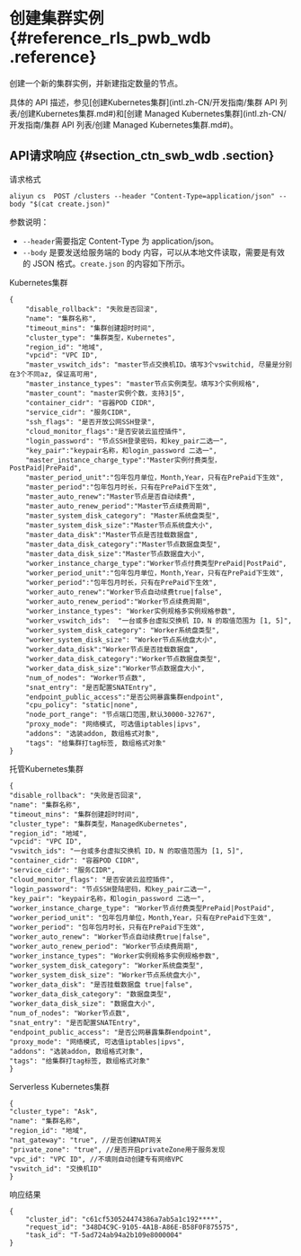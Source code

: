 # 创建集群实例 {#reference_rls_pwb_wdb .reference}

创建一个新的集群实例，并新建指定数量的节点。

具体的 API 描述，参见[创建Kubernetes集群](intl.zh-CN/开发指南/集群 API 列表/创建Kubernetes集群.md#)和[创建 Managed Kubernetes集群](intl.zh-CN/开发指南/集群 API 列表/创建 Managed Kubernetes集群.md#)。

## API请求响应 {#section_ctn_swb_wdb .section}

请求格式

``` {#codeblock_mqq_j5i_9fp}
aliyun cs  POST /clusters --header "Content-Type=application/json" --body "$(cat create.json)"
```

参数说明：

-   `--header`需要指定 Content-Type 为 application/json。
-   `--body` 是要发送给服务端的 body 内容，可以从本地文件读取，需要是有效的 JSON 格式。`create.json` 的内容如下所示。

Kubernetes集群

``` {#codeblock_5ri_lzm_gua}
{
    "disable_rollback": "失败是否回滚",
    "name": "集群名称",
    "timeout_mins": "集群创建超时时间",
    "cluster_type": "集群类型，Kubernetes",
    "region_id": "地域",
    "vpcid": "VPC ID",
    "master_vswitch_ids": "master节点交换机ID。填写3个vswitchid, 尽量是分别在3个不同az, 保证高可用",
    "master_instance_types": "master节点实例类型。填写3个实例规格",
    "master_count": "master实例个数，支持3|5",
    "container_cidr": "容器POD CIDR",
    "service_cidr": "服务CIDR",
    "ssh_flags": "是否开放公网SSH登录",
    "cloud_monitor_flags":"是否安装云监控插件",
    "login_password": "节点SSH登录密码，和key_pair二选一",
    "key_pair":"keypair名称，和login_password 二选一",
    "master_instance_charge_type":"Master实例付费类型，PostPaid|PrePaid",
    "master_period_unit":"包年包月单位，Month,Year，只有在PrePaid下生效",
    "master_period":"包年包月时长，只有在PrePaid下生效",
    "master_auto_renew":"Master节点是否自动续费",
    "master_auto_renew_period":"Master节点续费周期",
    "master_system_disk_category": "Master系统盘类型",
    "master_system_disk_size":"Master节点系统盘大小",
    "master_data_disk":"Master节点是否挂载数据盘",
    "master_data_disk_category":"Master节点数据盘类型",
    "master_data_disk_size":"Master节点数据盘大小",
    "worker_instance_charge_type":"Worker节点付费类型PrePaid|PostPaid",
    "worker_period_unit":"包年包月单位，Month,Year，只有在PrePaid下生效",
    "worker_period":"包年包月时长，只有在PrePaid下生效",
    "worker_auto_renew":"Worker节点自动续费true|false",
    "worker_auto_renew_period":"Worker节点续费周期",
    "worker_instance_types": "Worker实例规格多实例规格参数",
    "worker_vswitch_ids":  "一台或多台虚拟交换机 ID，N 的取值范围为 [1, 5]",
    "worker_system_disk_category": "Worker系统盘类型",
    "worker_system_disk_size": "Worker节点系统盘大小",
    "worker_data_disk":"Worker节点是否挂载数据盘",
    "worker_data_disk_category":"Worker节点数据盘类型",
    "worker_data_disk_size":"Worker节点数据盘大小",
    "num_of_nodes": "Worker节点数",
    "snat_entry": "是否配置SNATEntry",
    "endpoint_public_access":"是否公网暴露集群endpoint",
    "cpu_policy": "static|none",
    "node_port_range": "节点端口范围,默认30000-32767",
    "proxy_mode": "网络模式, 可选值iptables|ipvs",
    "addons": "选装addon, 数组格式对象",
    "tags": "给集群打tag标签, 数组格式对象"
}
```

托管Kubernetes集群

``` {#codeblock_gd5_0st_j9o}
{
"disable_rollback": "失败是否回滚",
"name": "集群名称",
"timeout_mins": "集群创建超时时间",
"cluster_type": "集群类型，ManagedKubernetes",
"region_id": "地域",
"vpcid": "VPC ID",
"vswitch_ids": "一台或多台虚拟交换机 ID，N 的取值范围为 [1, 5]",
"container_cidr": "容器POD CIDR",
"service_cidr": "服务CIDR",
"cloud_monitor_flags": "是否安装云监控插件",
"login_password": "节点SSH登陆密码，和key_pair二选一",
"key_pair": "keypair名称，和login_password 二选一",
"worker_instance_charge_type": "Worker节点付费类型PrePaid|PostPaid",
"worker_period_unit": "包年包月单位，Month,Year，只有在PrePaid下生效",
"worker_period": "包年包月时长，只有在PrePaid下生效",
"worker_auto_renew": "Worker节点自动续费true|false",
"worker_auto_renew_period": "Worker节点续费周期",
"worker_instance_types": "Worker实例规格多实例规格参数",
"worker_system_disk_category": "Worker系统盘类型",
"worker_system_disk_size": "Worker节点系统盘大小",
"worker_data_disk": "是否挂载数据盘 true|false",
"worker_data_disk_category": "数据盘类型",
"worker_data_disk_size": "数据盘大小",
"num_of_nodes": "Worker节点数",
"snat_entry": "是否配置SNATEntry",
"endpoint_public_access": "是否公网暴露集群endpoint",
"proxy_mode": "网络模式, 可选值iptables|ipvs",
"addons": "选装addon, 数组格式对象",
"tags": "给集群打tag标签, 数组格式对象"
}
```

Serverless Kubernetes集群

``` {#codeblock_uc1_uup_nhe}
{
"cluster_type": "Ask", 
"name": "集群名称",
"region_id": "地域",
"nat_gateway": "true", //是否创建NAT网关
"private_zone": "true", //是否开启privateZone用于服务发现
"vpc_id": "VPC ID", //不填则自动创建专有网络VPC
"vswitch_id": "交换机ID"
}
```

响应结果

``` {#codeblock_jwf_bdq_bpa}
{
    "cluster_id": "c61cf530524474386a7ab5a1c192****",
    "request_id": "348D4C9C-9105-4A1B-A86E-B58F0F875575",
    "task_id": "T-5ad724ab94a2b109e8000004"
}
```

